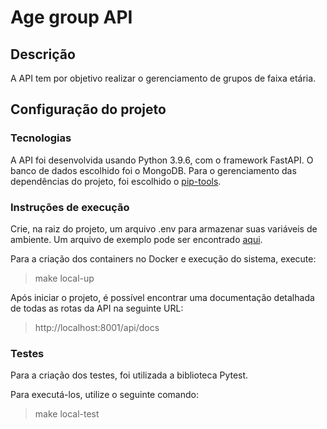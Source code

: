 # Age group API

## Descrição

A API tem por objetivo realizar o gerenciamento de grupos de faixa etária.

## Configuração do projeto

### Tecnologias

A API foi desenvolvida usando Python 3.9.6, com o framework FastAPI. O banco de dados escolhido foi o MongoDB. Para o gerenciamento das dependências do projeto, foi escolhido o [pip-tools](https://pypi.org/project/pip-tools/).
### Instruções de execução

Crie, na raiz do projeto, um arquivo .env para armazenar suas variáveis de ambiente. Um arquivo de exemplo pode ser encontrado [aqui](.env_example).

Para a criação dos containers no Docker e execução do sistema, execute:
> make local-up

Após iniciar o projeto, é possível encontrar uma documentação detalhada de todas as rotas da API na seguinte URL:
> http://localhost:8001/api/docs

### Testes

Para a criação dos testes, foi utilizada a biblioteca Pytest. 

Para executá-los, utilize o seguinte comando:
> make local-test

